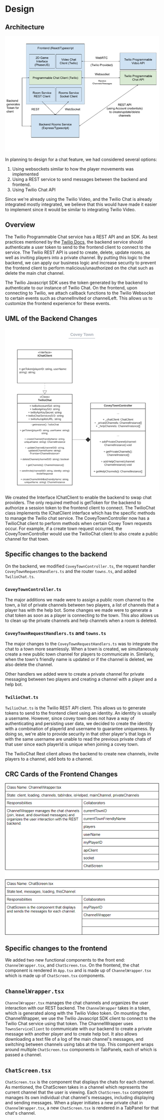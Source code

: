 # Design

## Architecture
![Covey.Town Chat Architecture](docs/chat-architecture.png)

In planning to design for a chat feature, we had considered several options: 
1) Using websockets similar to how the player movements was implemented
2) Using a REST service to send messages between the backend and frontend.  
3) Using Twilio Chat API

Since we're already using the Twilio Video, and the Twilio Chat is already integrated mostly integrated, we believe that this would have made it easier to implement since it would be similar to integrating Twilio Video.

## Overview
The Twilio Programmable Chat service has a REST API and an SDK. As best practices mentioned by the [Twilio Docs](https://www.twilio.com/docs/chat/fundamentals), the backend service should authenticate a user token to send to the frontend client to connect to the service. The Twilio REST API is used to create, delete, update rooms, as well as inviting players into a private channel. By putting this logic to the backend, we can apply our business logic and increase security to prevent the frontend client to perform malicious/unauthorized on the chat such as delete the main chat channel.

The Twilio Javascript SDK uses the token generated by the backend to authenticate to our instance of Twilio Chat. On the frontend, upon connecting to Twilio, we attach callback functions to the Twilio Websocket to certain events such as channelInvited or channelLeft. This allows us to customize the frontend experience for these events.

## UML of the Backend Changes
![Covey.Town UML](docs/chat-UML.png)
We created the Interface IChatClient to enable the backend to swap chat providers. The only required method is getToken for the backend to authorize a session token to the frontend client to connect. The TwilioChat class implements the IChatClient interface which has the specific methods to manage the Twilio chat service. The CoveyTownController now has a TwilioChat client to perform methods when certain Covey Town requests occur. For example, if a create town request occurred, the CoveyTownController would use the TwilioChat client to also create a public channel for that town.

## Specific changes to the backend
On the backend, we modified `CoveyTownController.ts`, the request handler `CoveyTownRequestHandlers.ts` and the router `towns.ts`, and added `TwilioChat.ts`.

### `CoveyTownController.ts`
The major additions we made were to assign a public room channel to the town, a list of private channels between two players, a list of channels that a player has with the help bot. Some changes we made were to generate a chat token as soon as a player is connecting to the town. This also allows us to clean up the private channels and help channels when a room is deleted.

### `CoveyTownRequestHandlers.ts` and `towns.ts`
The major changes to the `CoveyTownRequestHandlers.ts` was to integrate the chat to a town more seamlessly. When a town is created, we simultaneously create a new public town channel for players to communicate in. Similarly, when the town's friendly name is updated or if the channel is deleted, we also delete the channel.

Other handlers we added were to create a private channel for private messaging between two players and creating a channel with a player and a help bot.


### `TwilioChat.ts`
`TwilioChat.ts` is the Twilio REST API client. This allows us to generate tokens to send to the frontend client using an identity. An identity is usually a username. However, since covey town does not have a way of authenticating and persisting user data, we decided to create the identity with a combination of playerId and username to guarantee uniqueness. By doing so, we're able to provide security in that other player's that logs in with the same username are unable to read the previous private chats of that user since each playerId is unique when joining a covey town. 

The TwilioChat Rest client allows the backend to  create new channels, invite players to a channel, add bots to a channel.  

## CRC Cards of the Frontend Changes
![Covey.Town CRC](docs/CRC.png)

## Specific changes to the frontend
We added two new functional components to the front end: `ChannelWrapper.tsx`, and `ChatScreen.tsx`.
On the frontend, the chat component is rendered in `App.tsx` and is made up of `ChannelWrapper.tsx` which is made up of `ChatScreen.tsx` components. 

## `ChannelWrapper.tsx`
`ChannelWrapper.tsx` manages the chat channels and organizes the user interaction with our REST backend. The `ChannelWrapper` takes in a token, which is generated along with the Twilio Video token. On mounting the ChannelWrapper, we use the Twilio Javascript SDK client to connect to the Twilio Chat service using that token. The ChannelWrapper uses `TownsServiceClient` to communicate with our backend to create a private message with another player and to create help bot. It also allows downloading a text file of a log of the main channel's messages, and switching between channels using tabs at the top. This component wraps around multiple `ChatScreen.tsx` components in TabPanels, each of which is passed a channel.


## `ChatScreen.tsx`
`ChatScreen.tsx` is the component that displays the chats for each channel. As mentioned, the ChatScreen takes in a channel which represents the current channel that the user is viewing. Each `ChatScreen.tsx` component manages its own individual chat channel's messages, including displaying and sending messages. When a player initiates a new private chat in `ChannelWrapper.tsx`, a new `ChatScreen.tsx` is rendered in a TabPanel for that chat's channel. 

